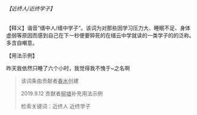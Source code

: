 ###### 【近终人/近终学子】

【释义】谐音“缙中人/缙中学子”。该词为对那些因学习压力大、睡眠不足、身体虚弱等原因而感到自己在下一秒便要猝死的在缙云中学就读的一类学子的的泛称。多含自嘲意。

【用法示例】

昨天我依然只睡了六个小时，我觉得我不愧于~之名啊

> 该词条由贡献者<u>春水</u>创建
>
> 2019.9.12 贡献者<u>柳塘</u>补充用法示例
>
> 检索关键词：近终人 近终学子